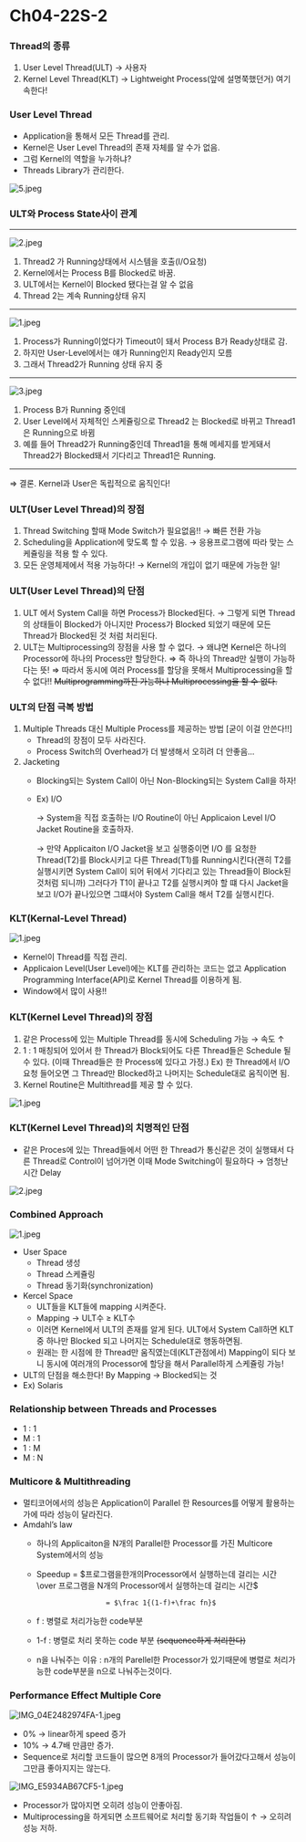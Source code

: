 # Ch04-22S-2

### Thread의 종류

1. User Level Thread(ULT) → 사용자
2. Kernel Level Thread(KLT) → Lightweight Process(앞에 설명쭉했던거) 여기 속한다!

### User Level Thread

- Application을 통해서 모든 Thread를 관리.
- Kernel은 User Level Thread의 존재 자체를 알 수가 없음.
- 그럼 Kernel의 역할을 누가하냐?
- Threads Library가 관리한다.

![5.jpeg](Ch04-22S-2%20cadfe/5.jpeg)

### ULT와 Process State사이 관계

---

![2.jpeg](Ch04-22S-2%20cadfe/2.jpeg)

1. Thread2 가 Running상태에서 시스템을 호출(I/O요청) 
2. Kernel에서는 Process B를 Blocked로 바꿈.
3. ULT에서는 Kernel이 Blocked 됐다는걸 알 수 없음
4. Thread 2는 계속 Running상태 유지

---

![1.jpeg](Ch04-22S-2%20cadfe/1.jpeg)

1. Process가 Running이었다가 Timeout이 돼서 Process B가 Ready상태로 감.
2. 하지만 User-Level에서는 얘가 Running인지 Ready인지 모름
3. 그래서 Thread2가 Running 상태 유지 중

---

![3.jpeg](Ch04-22S-2%20cadfe/3.jpeg)

1. Process B가 Running 중인데
2. User Level에서 자체적인 스케쥴링으로 Thread2 는 Blocked로 바뀌고 Thread1은 Running으로 바뀜
3. 예를 들어 Thread2가 Running중인데 Thread1을 통해 메세지를 받게돼서 Thread2가 Blocked돼서 기다리고 Thread1은 Running.

---

⇒ 결론. Kernel과 User은 독립적으로 움직인다!

### ULT(User Level Thread)의 장점

1. Thread Switching 할때 Mode Switch가 필요없음!! → 빠른 전환 가능
2. Scheduling을 Application에 맞도록 할 수 있음. → 응용프로그램에 따라 맞는 스케쥴링을 적용 할 수 있다.
3. 모든 운영체제에서 적용 가능하다! → Kernel의 개입이 없기 때문에 가능한 일!

### ULT(User Level Thread)의 단점

1. ULT 에서 System Call을 하면 Process가 Blocked된다. → 그렇게 되면 Thread의 상태들이 Blocked가 아니지만 Process가 Blocked 되었기 때문에 모든 Thread가 Blocked된 것 처럼 처리된다.
2.  ULT는 Multiprocessing의 장점을 사용 할 수 없다. 
→ 왜냐면 Kernel은 하나의 Processor에 하나의 Process만 할당한다. ⇒ 즉 하나의 Thread만 실행이 가능하다는 뜻! ⇒ 따라서 동시에 여러 Process를 할당을 못해서 Multiprocessing을 할 수 없다!!
~~Multiprogramming까진 가능하나 Multiprocessing을 할 수 없다.~~

### ULT의 단점 극복 방법

1. Multiple Threads 대신 Multiple Process를 제공하는 방법 [굳이 이걸 안쓴다!!]
    - Thread의 장점이 모두 사라진다.
    - Process Switch의 Overhead가 더 발생해서 오히려 더 안좋음...
2. Jacketing
    - Blocking되는 System Call이 아닌 Non-Blocking되는 System Call을 하자!
    - Ex) I/O
        
        → System을 직접 호출하는 I/O Routine이 아닌 Applicaion Level I/O Jacket Routine을 호출하자.
        
        → 만약 Applicaiton I/O Jacket을 보고 실행중이면 I/O 를 요청한 Thread(T2)를 Block시키고 다른 Thread(T1)를 Running시킨다(괜히 T2를 실행시키면 System Call이 되어 뒤에서 기다리고 있는 Thread들이 Block된것처럼 되니까)  그러다가 T1이 끝나고 T2를 실행시켜야 할 떄 다시 Jacket을 보고 I/O가 끝나있으면 그떄서야 System Call을 해서 T2를 실행시킨다. 
        

### KLT(Kernal-Level Thread)

![1.jpeg](Ch04-22S-2%20cadfe/1%201.jpeg)

- Kernel이 Thread를 직접 관리.
- Applicaion Level(User Level)에는 KLT를 관리하는 코드는 없고 Application Programming Interface(API)로 Kernel Thread를 이용하게 됨.
- Window에서 많이 사용!!

### KLT(Kernel Level Thread)의 장점

1. 같은 Process에 있는 Multiple Thread를 동시에 Scheduling 가능 → 속도 ↑
2. 1 : 1 매칭되어 있어서 한 Thread가 Block되어도 다른 Thread들은 Schedule 될 수 있다. (이때 Thread들은 한 Process에 있다고 가정.)
Ex) 한 Thread에서 I/O 요청 들어오면 그 Thread만 Blocked하고 나머지는 Schedule대로 움직이면 됨.
3. Kernel Routine은 Multithread를 제공 할 수 있다.

![1.jpeg](Ch04-22S-2%20cadfe/1%202.jpeg)

### KLT(Kernel Level Thread)의 치명적인 단점

- 같은 Proces에 있는 Thread들에서 어떤 한 Thread가 통신같은 것이 실행돼서 다른 Thread로 Control이 넘어가면 이때 Mode Switching이 필요하다 → 엄청난 시간 Delay

![2.jpeg](Ch04-22S-2%20cadfe/2%201.jpeg)

### Combined Approach

![1.jpeg](Ch04-22S-2%20cadfe/1%203.jpeg)

- User Space
    - Thread 생성
    - Thread 스케쥴링
    - Thread 동기화(synchronization)
- Kercel Space
    - ULT들을 KLT들에 mapping 시켜준다.
    - Mapping → ULT수 ≥ KLT수
    - 이러면 Kernel에서 ULT의 존재를 알게 된다. ULT에서 System Call하면 KLT중 하나만 Blocked 되고 나머지는 Schedule대로 행동하면됨.
    - 원래는 한 시점에 한 Thread만 움직였는데(KLT관점에서) Mapping이 되다 보니 동시에 여러개의 Processor에 할당을 해서 Parallel하게 스케쥴링 가능!
- ULT의 단점을 해소한다! By Mapping
→ Blocked되는 것
- Ex) Solaris

### Relationship between Threads and Processes

- 1 : 1
- M : 1
- 1 : M
- M : N

### Multicore & Multithreading

- 멀티코어에서의 성능은 Application이 Parallel 한 Resources를 어떻게 활용하는가에 따라 성능이 달라진다.
- Amdahl’s law
    - 하나의 Applicaiton을 N개의 Parallel한 Processor를 가진 Multicore System에서의 성능
    - Speedup = $프로그램을한개의Processor에서 실행하는데 걸리는 시간 \over 프로그램을 N개의 Processor에서 실행하는데 걸리는 시간$
    
                           = $\frac 1{(1-f)+\frac fn}$
    
    - f : 병렬로 처리가능한 code부분
    - 1-f : 병렬로 처리 못하는 code 부분 ~~(sequence하게 처리한다)~~
    - n을 나눠주는 이유 : n개의 Parellel한 Processor가 있기때문에 병렬로 처리가능한 code부분을 n으로 나눠주는것이다.

### Performance Effect Multiple Core

![IMG_04E2482974FA-1.jpeg](Ch04-22S-2%20cadfe/IMG_04E2482974FA-1.jpeg)

- 0% → linear하게 speed 증가
- 10% → 4.7배 만큼만 증가.
- Sequence로 처리할 코드들이 많으면 8개의 Processor가 들어갔다고해서 성능이 그만큼 좋아지지는 않는다.

![IMG_E5934AB67CF5-1.jpeg](Ch04-22S-2%20cadfe/IMG_E5934AB67CF5-1.jpeg)

- Processor가 많아지면 오히려 성능이 안좋아짐.
- Multiprocessing을 하게되면 소프트웨어로 처리할 동기화 작업들이 ↑ → 오히려 성능 저하.